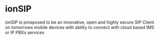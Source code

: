 ionSIP
======

ionSIP is prosposed to be an innovative, open and highly secure SIP Client on tomorrows mobile devices with ability to connect with cloud based IMS or IP PBXs services
